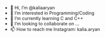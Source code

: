 - 👋 Hi, I’m @kaliaaryan
- 👀 I’m interested in Programming/Coding
- 🌱 I’m currently learning C and C++
- 💞️ I’m looking to collaborate on ...
- 📫 How to reach me Instagram: kalia.aryan 


<!---
kaliaaryan/kaliaaryan is a ✨ special ✨ repository because its `README.md` (this file) appears on your GitHub profile.
You can click the Preview link to take a look at your changes.
--->
